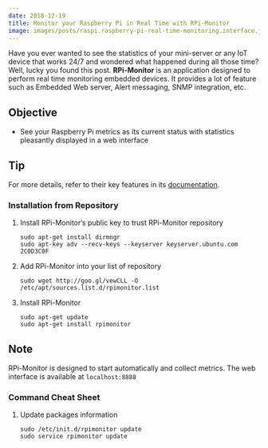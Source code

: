 ```yaml
---
date: 2018-12-19
title: Monitor your Raspberry Pi in Real Time with RPi-Monitor
image: images/posts/raspi.raspberry-pi-real-time-monitoring.interface.jpg
---
```


Have you ever wanted to see the statistics of your mini-server or any IoT device that works 24/7 and wondered what happened during all those time? Well, lucky you found this post. **RPi-Monitor** is an application designed to perform real time monitoring embedded devices. It provides a lot of feature such as Embedded Web server, Alert messaging, SNMP integration, etc.

## Objective

- See your Raspberry Pi metrics as its current status with statistics pleasantly displayed in a web interface

## Tip

For more details, refer to their key features in its [documentation](https://xavierberger.github.io/RPi-Monitor-docs/index.html).

<!-- content -->

### Installation from Repository

1. Install RPi-Monitor‘s public key to trust RPi-Monitor repository

    ```terminal
    sudo apt-get install dirmngr
    sudo apt-key adv --recv-keys --keyserver keyserver.ubuntu.com 2C0D3C0F
    ```

2. Add RPi-Monitor into your list of repository

    ```terminal
    sudo wget http://goo.gl/vewCLL -O /etc/apt/sources.list.d/rpimonitor.list
    ```

3. Install RPi-Monitor

    ```terminal
    sudo apt-get update
    sudo apt-get install rpimonitor
    ```

## Note

RPi-Monitor is designed to start automatically and collect metrics. The web interface is available at `localhost:8888`

### Command Cheat Sheet

1. Update packages information

    ```terminal
    sudo /etc/init.d/rpimonitor update
    sudo service rpimonitor update
    ```
